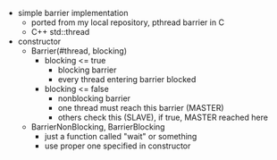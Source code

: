 * simple barrier implementation
	* ported from my local repository, pthread barrier in C
	* C++ std::thread
* constructor
	* Barrier(#thread, blocking)
		* blocking <= true
			* blocking barrier
			* every thread entering barrier blocked
		* blocking <= false
			* nonblocking barrier
			* one thread must reach this barrier (MASTER)
			* others check this (SLAVE), if true, MASTER reached here
	* BarrierNonBlocking, BarrierBlocking
		* just a function called "wait" or something
		* use proper one specified in constructor